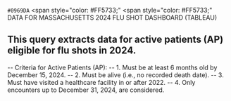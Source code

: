 `#0969DA` <span style="color: #FF5733;"
<span style="color: #FF5733;"
DATA FOR MASSACHUSETTS 2024 FLU SHOT DASHBOARD (TABLEAU)

This query extracts data for active patients (AP) eligible for flu shots in 2024.
-- 
-- Criteria for Active Patients (AP):
--   1. Must be at least 6 months old by December 15, 2024.
--   2. Must be alive (i.e., no recorded death date).
--   3. Must have visited a healthcare facility in or after 2022.
--   4. Only encounters up to December 31, 2024, are considered.
